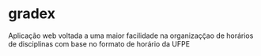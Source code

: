 # gradex

Aplicação web voltada a uma maior facilidade na organizaçç̃ao de horários de disciplinas com base no formato de horário da UFPE
